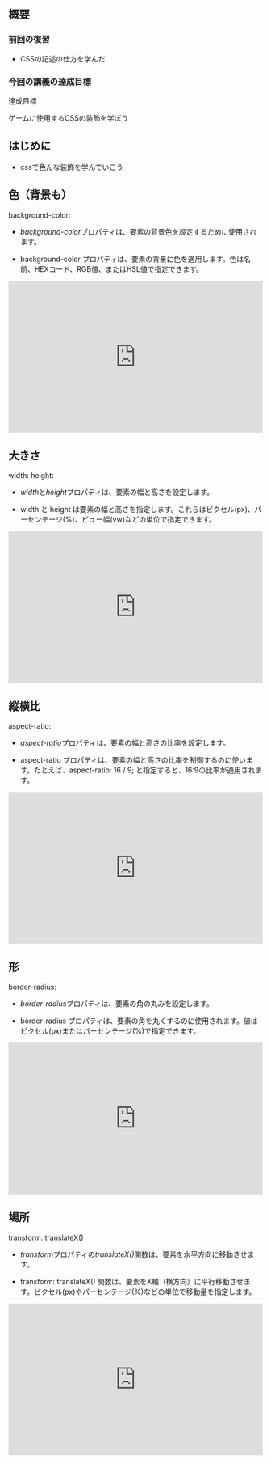 ## 概要

### 前回の復習

- CSSの記述の仕方を学んだ

### 今回の講義の達成目標

<div class="note type-intro">
達成目標

ゲームに使用するCSSの装飾を学ぼう

</div>

## はじめに

- cssで色んな装飾を学んでいこう

## 色（背景も）

background-color:

- <em>background-color</em>プロパティは、要素の背景色を設定するために使用されます。

- background-color プロパティは、要素の背景に色を適用します。色は名前、HEXコード、RGB値、またはHSL値で指定できます。

<iframe height="300" style="width: 100%;" scrolling="no" title="bgcolor" src="https://codepen.io/YasaiRa-men/embed/poXKbmm?default-tab=html%2Cresult&editable=true" frameborder="no" loading="lazy" allowtransparency="true" allowfullscreen="true">
  See the Pen <a href="https://codepen.io/YasaiRa-men/pen/poXKbmm">
  bgcolor</a> by バナナフライ (<a href="https://codepen.io/YasaiRa-men">@YasaiRa-men</a>)
  on <a href="https://codepen.io">CodePen</a>.
</iframe>

## 大きさ

width:
height:

- <em>width</em>と<em>height</em>プロパティは、要素の幅と高さを設定します。

- width と height は要素の幅と高さを指定します。これらはピクセル(px)、パーセンテージ(%)、ビュー幅(vw)などの単位で指定できます。

<iframe height="300" style="width: 100%;" scrolling="no" title="w,h" src="https://codepen.io/YasaiRa-men/embed/JjQZKQR?default-tab=html%2Cresult&editable=true" frameborder="no" loading="lazy" allowtransparency="true" allowfullscreen="true">
  See the Pen <a href="https://codepen.io/YasaiRa-men/pen/JjQZKQR">
  w,h</a> by バナナフライ (<a href="https://codepen.io/YasaiRa-men">@YasaiRa-men</a>)
  on <a href="https://codepen.io">CodePen</a>.
</iframe>

## 縦横比

aspect-ratio:

- <em>aspect-ratio</em>プロパティは、要素の幅と高さの比率を設定します。

- aspect-ratio プロパティは、要素の幅と高さの比率を制御するのに使います。たとえば、aspect-ratio: 16 / 9; と指定すると、16:9の比率が適用されます。

<iframe height="300" style="width: 100%;" scrolling="no" title="aspect" src="https://codepen.io/YasaiRa-men/embed/bGPKePm?default-tab=html%2Cresult&editable=true" frameborder="no" loading="lazy" allowtransparency="true" allowfullscreen="true">
  See the Pen <a href="https://codepen.io/YasaiRa-men/pen/bGPKePm">
  aspect</a> by バナナフライ (<a href="https://codepen.io/YasaiRa-men">@YasaiRa-men</a>)
  on <a href="https://codepen.io">CodePen</a>.
</iframe>

## 形

border-radius:

- <em>border-radius</em>プロパティは、要素の角の丸みを設定します。

- border-radius プロパティは、要素の角を丸くするのに使用されます。値はピクセル(px)またはパーセンテージ(%)で指定できます。

<iframe height="300" style="width: 100%;" scrolling="no" title="radius" src="https://codepen.io/YasaiRa-men/embed/KKjeMjY?default-tab=html%2Cresult&editable=true" frameborder="no" loading="lazy" allowtransparency="true" allowfullscreen="true">
  See the Pen <a href="https://codepen.io/YasaiRa-men/pen/KKjeMjY">
  radius</a> by バナナフライ (<a href="https://codepen.io/YasaiRa-men">@YasaiRa-men</a>)
  on <a href="https://codepen.io">CodePen</a>.
</iframe>

## 場所

transform: translateX()

- <em>transform</em>プロパティの<em>translateX()</em>関数は、要素を水平方向に移動させます。

- transform: translateX() 関数は、要素をX軸（横方向）に平行移動させます。ピクセル(px)やパーセンテージ(%)などの単位で移動量を指定します。

<iframe height="300" style="width: 100%;" scrolling="no" title="transformX" src="https://codepen.io/YasaiRa-men/embed/ExBRyqK?default-tab=html%2Cresult&editable=true" frameborder="no" loading="lazy" allowtransparency="true" allowfullscreen="true">
  See the Pen <a href="https://codepen.io/YasaiRa-men/pen/ExBRyqK">
  transformX</a> by バナナフライ (<a href="https://codepen.io/YasaiRa-men">@YasaiRa-men</a>)
  on <a href="https://codepen.io">CodePen</a>.
</iframe>